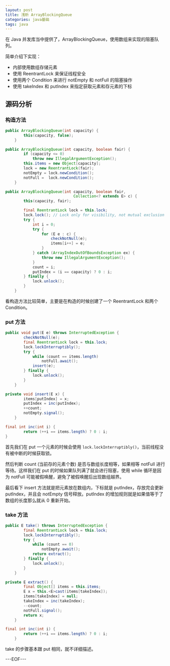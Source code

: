 ```yaml
---
layout: post
title: 浅析 ArrayBlockingQueue
categories: java基础
tags: java
---
```


在 Java 并发库当中提供了，ArrayBlockingQueue，使用数组来实现的阻塞队列。

简单介绍下实现：

- 内部使用数组存储元素
- 使用 ReentrantLock 来保证线程安全
- 使用两个 Condition 来进行 notEmpty 和 notFull 的阻塞操作
- 使用 takeIndex 和 putIndex 来指定获取元素和存元素的下标

## 源码分析

### 构造方法

```java
public ArrayBlockingQueue(int capacity) {
        this(capacity, false);
    }

public ArrayBlockingQueue(int capacity, boolean fair) {
        if (capacity <= 0)
            throw new IllegalArgumentException();
        this.items = new Object[capacity];
        lock = new ReentrantLock(fair);
        notEmpty = lock.newCondition();
        notFull =  lock.newCondition();
    }

public ArrayBlockingQueue(int capacity, boolean fair,
                              Collection<? extends E> c) {
        this(capacity, fair);

        final ReentrantLock lock = this.lock;
        lock.lock(); // Lock only for visibility, not mutual exclusion
        try {
            int i = 0;
            try {
                for (E e : c) {
                    checkNotNull(e);
                    items[i++] = e;
                }
            } catch (ArrayIndexOutOfBoundsException ex) {
                throw new IllegalArgumentException();
            }
            count = i;
            putIndex = (i == capacity) ? 0 : i;
        } finally {
            lock.unlock();
        }
    }
```

看构造方法比较简单，主要是在构造的时候创建了一个 ReentrantLock 和两个 Condition。

### put 方法

```java
public void put(E e) throws InterruptedException {
        checkNotNull(e);
        final ReentrantLock lock = this.lock;
        lock.lockInterruptibly();
        try {
            while (count == items.length)
                notFull.await();
            insert(e);
        } finally {
            lock.unlock();
        }
    }

private void insert(E x) {
        items[putIndex] = x;
        putIndex = inc(putIndex);
        ++count;
        notEmpty.signal();
    }

final int inc(int i) {
        return (++i == items.length) ? 0 : i;
}
```

首先我们在 put 一个元素的时候会使用 `lock.lockInterruptibly()`，当前线程没有被中断的时候获取锁。

然后判断 count (当前存的元素个数) 是否与数组长度相等，如果相等 notFull 进行等待。这样我们在 put 的时候如果队列满了就会进行阻塞，使用 while 循环是因为 notFull 可能被假唤醒，避免了被假唤醒后出现数组越界。

最后看下 insert 方法就是把元素放在数组内，下标就是 putIndex，存放完会更新 putIndex，并且会 notEmpty 信号释放。putIndex 的增加规则就是如果值等于了数组的长度那么就从 0 重新开始。

### take 方法

```java
public E take() throws InterruptedException {
        final ReentrantLock lock = this.lock;
        lock.lockInterruptibly();
        try {
            while (count == 0)
                notEmpty.await();
            return extract();
        } finally {
            lock.unlock();
        }
    }

private E extract() {
        final Object[] items = this.items;
        E x = this.<E>cast(items[takeIndex]);
        items[takeIndex] = null;
        takeIndex = inc(takeIndex);
        --count;
        notFull.signal();
        return x;
    }

final int inc(int i) {
        return (++i == items.length) ? 0 : i;
    }
```

take 的步骤基本跟 put 相同，就不详细描述。


---EOF---

